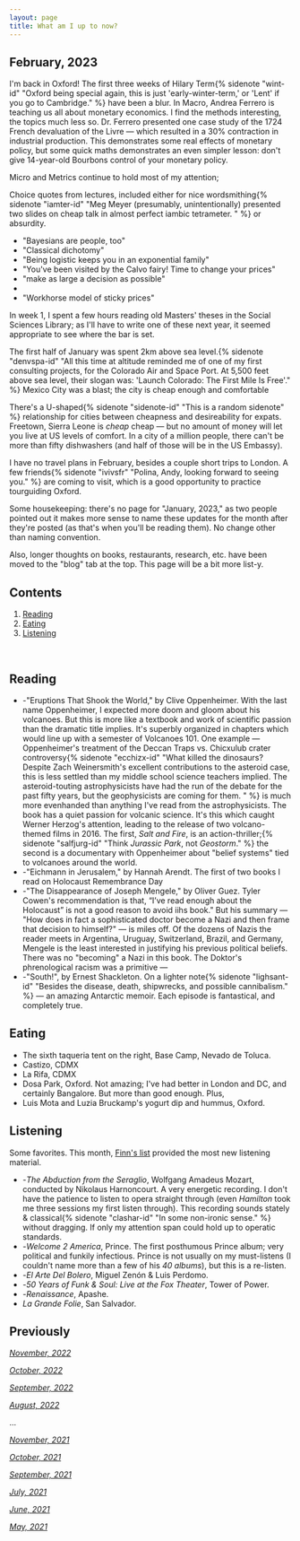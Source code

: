 ```yaml
---
layout: page
title: What am I up to now?
---
```


## February, 2023

I'm back in Oxford! The first three weeks of Hilary Term{% sidenote "wint-id" "Oxford being special again, this is just 'early-winter-term,' or 'Lent' if you go to Cambridge." %} have been a blur. In Macro, Andrea Ferrero is teaching us all about monetary economics. I find the methods interesting, the topics much less so. Dr. Ferrero presented one case study of the 1724 French devaluation of the Livre — which resulted in a 30% contraction in industrial production. This demonstrates some real effects of monetary policy, but some quick maths demonstrates an even simpler lesson: don't give 14-year-old Bourbons control of your monetary policy. 

Micro and Metrics continue to hold most of my attention; 

Choice quotes from lectures, included either for nice wordsmithing{% sidenote "iamter-id" "Meg Meyer (presumably, unintentionally) presented two slides on cheap talk in  almost perfect iambic tetrameter. " %} or absurdity.

- "Bayesians are people, too"
- "Classical dichotomy"
- "Being logistic keeps you in an exponential family"
- "You've been visited by the Calvo fairy! Time to change your prices"
- "make as large a decision as possible"
- 
- "Workhorse model of sticky prices"


In week 1, I spent a few hours reading old Masters' theses in the Social Sciences Library; as I'll have to write one of these next year, it seemed appropriate to see where the bar is set. 

The first half of January was spent 2km above sea level.{% sidenote "denvspa-id" "All this time at altitude reminded me of one of my first consulting projects, for the Colorado Air and Space Port. At 5,500 feet above sea level, their slogan was: 'Launch Colorado: The First Mile Is Free'." %} Mexico City was a blast; the city is cheap enough and comfortable

There's a U-shaped{% sidenote "sidenote-id" "This is a random sidenote" %} relationship for cities between cheapness and desireability for expats. Freetown, Sierra Leone is *cheap* cheap — but no amount of money will let you live at US levels of comfort. In a city of a million people, there can't be more than fifty dishwashers (and half of those will be in the US Embassy). 

I have no travel plans in February, besides a couple short trips to London. A few friends{% sidenote "ivivsfr" "Polina, Andy, looking forward to seeing you." %} are coming to visit, which is a good opportunity to practice tourguiding Oxford. 

Some housekeeping: there's no page for "January, 2023," as two people pointed out it makes more sense to name these updates for the month after they're posted (as that's when you'll be reading them). No change other than naming convention.

Also, longer thoughts on books, restaurants, research, etc. have been moved to the "blog" tab at the top. This page will be a bit more list-y. 


## Contents
1. [Reading](#books)
2. [Eating](#Eating)
3. [Listening](#music)


  <br>

## Reading 

- -"Eruptions That Shook the World," by Clive Oppenheimer. With the last name Oppenheimer, I expected more doom and gloom about his volcanoes. But this is more like a textbook and work of scientific passion than the dramatic title implies. It's superbly organized in chapters which would line up with a semester of Volcanoes 101. One example — Oppenheimer's treatment of the Deccan Traps vs. Chicxulub crater controversy{% sidenote "ecchizx-id" "What killed the dinosaurs? Despite Zach Weinersmith's excellent contributions to the asteroid case, this is less settled than my middle school science teachers implied. The asteroid-touting astrophysicists have had the run of the debate for the past fifty years, but the geophysicists are coming for them. " %} is much more evenhanded than anything I've read from the astrophysicists. The book has a quiet passion for volcanic science. It's this which caught Werner Herzog's attention, leading to the release of two volcano-themed films in 2016. The first, *Salt and Fire*, is an action-thriller;{% sidenote "salfjurg-id" "Think *Jurassic Park*, not *Geostorm*." %} the second is a documentary with Oppenheimer about "belief systems" tied to volcanoes around the world.
- -"Eichmann in Jerusalem," by Hannah Arendt. The first of two books I read on Holocaust Remembrance Day
- -"The Disappearance of Joseph Mengele," by Oliver Guez. Tyler Cowen's recommendation is that, “I’ve read enough about the Holocaust” is not a good reason to avoid iihs book." But his summary — "How does in fact a sophisticated doctor become a Nazi and then frame that decision to himself?" — is miles off. Of the dozens of Nazis the reader meets in Argentina, Uruguay, Switzerland, Brazil, and Germany, Mengele is the least interested in justifying his previous political beliefs. There was no "becoming" a Nazi in this book. The Doktor's phrenological racism was a primitive — 
- -"South!", by Ernest Shackleton. On a lighter note{% sidenote "lighsant-id" "Besides the disease, death, shipwrecks, and possible cannibalism." %}  — an amazing Antarctic memoir. Each episode is fantastical, and completely true. 

## Eating

- The sixth taqueria tent on the right, Base Camp, Nevado de Toluca.
- Castizo, CDMX
- La Rifa, CDMX
- Dosa Park, Oxford. Not amazing; I've had better in London and DC, and certainly Bangalore. But more than good enough. Plus, 
- Luis Mota and Luzia Bruckamp's yogurt dip and hummus, Oxford.


## Listening

Some favorites. This month, [Finn's list](https://finmoorhouse.com/writing/media-2022-b/#music) provided the most new listening material. 

- -*The Abduction from the Seraglio*, Wolfgang Amadeus Mozart, conducted by Nikolaus Harnoncourt. A very energetic recording. I don't have the patience to listen to opera straight through (even *Hamilton* took me three sessions my first listen through). This recording sounds stately & classical{% sidenote "clashar-id" "In some non-ironic sense." %} without dragging. If only my attention span could hold up to operatic standards. 
- -*Welcome 2 America*, Prince. The first posthumous Prince album; very political and funkily infectious. Prince is not usually  on my must-listens (I couldn't name more than a few of his *40 albums*), but this is a re-listen.
- -*El Arte Del Bolero*, Miguel Zenón & Luis Perdomo. 
- -*50 Years of Funk & Soul: Live at the Fox Theater*, Tower of Power. 
- -*Renaissance*, Apashe.
- *La Grande Folie*, San Salvador.



## Previously

*[November, 2022](https://jablevine.com/older/november_2022)*

*[October, 2022](https://jablevine.com/older/october_2022)*

*[September, 2022](https://jablevine.com/older/september_2022)*

*[August, 2022](https://jablevine.com/older/august_2022)*

...

*[November, 2021](https://jablevine.com/older/november_2021)*

*[October, 2021](https://jablevine.com/older/october_2021)*

*[September, 2021](https://jablevine.com/older/september_2021)*

*[July, 2021](https://jablevine.com/older/july_2021)*

*[June, 2021](https://jablevine.com/older/june_2021)*

*[May, 2021](https://jablevine.com/older/may_2021)*




